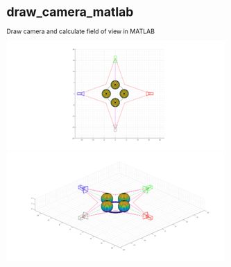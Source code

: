 # draw_camera_matlab
Draw camera and calculate field of view in MATLAB


![top](https://github.com/nazarovsky/draw_camera_matlab/blob/main/top.png?raw=true)
![diag](https://github.com/nazarovsky/draw_camera_matlab/blob/main/diag.png?raw=true)